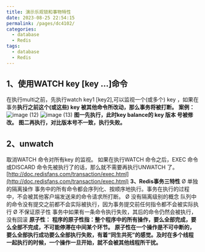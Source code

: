 ```yaml
---
title: 演示乐观锁和事物特性
date: 2023-08-25 22:54:15
permalink: /pages/dc4102/
categories:
  - database
  - Redis
tags:
  - database
  - Redis
---
```

## 1、使用WATCH key [key ...]命令
在执行multi之前，先执行watch key1 [key2],可以监视一个(或多个) key ，如果在事务**执行之前这个(或这些) key 被其他命令所改动，那么事务将被打断。**
**案例：**
![image (12)](https://raw.gitmirror.com/KwFruit/basic-picture-service/note-v1.0.0//img/202308262148599.png)
![image (13)](https://raw.gitmirror.com/KwFruit/basic-picture-service/note-v1.0.0//img/202308262148694.png)
**图一先执行，此时key balance的 key 版本 号被修改。**
**图二再执行，对比版本号不一致，执行失败。**

## 2、unwatch
取消WATCH 命令对所有key 的监视。
如果在执行WATCH 命令之后，EXEC 命令或DISCARD 命令先被执行了的话，那么就不需要再执行UNWATCH 了。
[http://doc.redisfans.com/transaction/exec.html](http://doc.redisfans.com/transaction/exec.html)
**3、Redis事务三特性**
Ø 单独的隔离操作
   事务中的所有命令都会序列化、按顺序地执行。事务在执行的过程中，不会被其他客户端发送来的命令请求所打断。
Ø 没有隔离级别的概念
  队列中的命令没有提交之前都不会实际被执行，因为事务提交前任何指令都不会被实际执行
Ø 不保证原子性
    事务中如果有一条命令执行失败，其后的命令仍然会被执行，没有回滚
**原子性：**
**程序的原子性指：整个程序中的所有操作，要么全部完成，要么全部不完成，不可能停滞在中间某个环节。**
**原子性在一个操作是不可中断的，要么全部执行成功要么全部执行失败，有着“同生共死”的感觉。及时在多个线程一起执行的时候，一个操作一旦开始，就不会被其他线程所干扰。**
